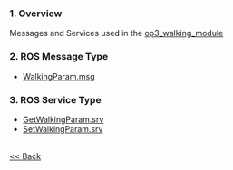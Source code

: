 ### 1. Overview
Messages and Services used in the [op3_walking_module]

### 2. ROS Message Type
* [WalkingParam.msg]  


### 3. ROS Service Type  
* [GetWalkingParam.srv]
* [SetWalkingParam.srv]


<br>[&lt;&lt; Back](ROBOTIS-OP3-msgs.md)

[op3_walking_module]:https://github.com/ROBOTIS-GIT/ROBOTIS-Documents/wiki/op3_walking_module
[WalkingParam.msg]:https://github.com/ROBOTIS-GIT/ROBOTIS-Documents/wiki/op3_WalkingParam.msg
[GetWalkingParam.srv]:https://github.com/ROBOTIS-GIT/ROBOTIS-Documents/wiki/op3_GetWalkingParam.srv
[SetWalkingParam.srv]:https://github.com/ROBOTIS-GIT/ROBOTIS-Documents/wiki/op3_SetWalkingParam.srv
